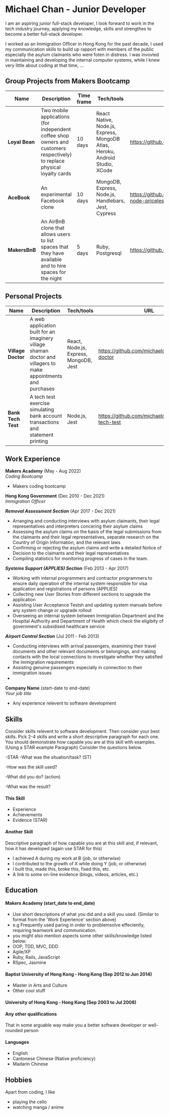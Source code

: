 # Michael Chan - Junior Developer

I am an aspiring junior full-stack developer, I look forward to work in the tech industry journey, applying my knowledge, skills and strengthes to become a better full-stack developer.

I worked as an Immigration Officer in Hong Kong for the past decade, I used my communication skills to build up rapport with members of the public especially the asylum claimants who were foten in distress. I was invovled in maintaining and developing the internal computer systems, while I knew very little about coding at that time, ...



## Group Projects from Makers Bootcamp

| Name              | Description       | Time frame | Tech/tools   | URL   |
| ----------------- | ----------------- | ---------- | ------------ | ----- |
| **Loyal Bean**    | Two mobile applications (for independent coffee shop owners and customers respectively) to replace physical loyalty cards | 10 days | React Native, Node.js, Express, MongoDB Atlas, Heroku, Android Studio, XCode | https://github.com/michaelcychan/bean-app |
| **AceBook** | An experimental Facebook clone | 10 days | MongoDB, Express, Node.js, Handlebars, Jest, Cypress | https://github.com/michaelcychan/acebook-node-priceless |
| **MakersBnB** | An AirBnB clone that allows users to list spaces that they have available and to hire spaces for the night | 5 days | Ruby, Postgresql | https://github.com/michaelcychan/MakersBnB |

## Personal Projects

| Name              | Description       | Tech/tools   | URL   |
| ----------------- | ----------------- | ------------ | ----- |
| **Village Doctor**   | A web application built for an imaginery village shaman doctor and villagers to make appointments and purchases | React, Node.js, Express, MongoDB, Jest | https://github.com/michaelcychan/village-doctor |
| **Bank Tech Test**   | A tech test exercise simulating bank account transactions and statement printing | Node.js, Jest | https://github.com/michaelcychan/bank-tech-test |


## Work Experience

**Makers Academy** (May - Aug 2022)  
_Coding Bootcamp_

- Makers coding bootcamp

**Hong Kong Government** (Dec 2010 - Dec 2021)  
_Immigration Officer_

***Removal Assessment Section*** (Apr 2017 - Dec 2021)

- Arranging and conducting interviews with asylum claimants, their legal representatives and interpreters concering their asylum claims
- Assessing the asylum claims on the basis of the legal submissions from the claimants and their legal representatives, separate research on the Country of Origin Information, and the relevant laws
- Confirming or rejecting the asylum claims and write a detailed Notice of Decision to the claimants and their legal representatives
- Compiling statistics for monitoring progress of cases in the team.

***Systems Support (APPLIES) Section*** (Feb 2013 - Apr 2017)

- Working with internal programmers and contractor programmers to ensure daily operation of the internal system responsible for visa application and registrations of persons (APPLIES)
- Collecting new User Stories from different sections to upgrade the application 
- Assisting User Acceptance Testsh and updating system manuals before any system change or upgrade rollout
- Overseeing an internal system between Immigration Department and the Hospital Authority and Department of Health which check the eligibity of government's subsidised healthcare service

***Airport Control Section*** (Jul 2011 - Feb 2013)

- Conducting interviews with arrival passengers, examining their travel documents and other relevant documents or belongings, and making contacts with the local connections to investigate whether they satisfied the immigration requirements
- Assisting genuine passengers especially in connection to their immigration issues
- 

**Company Name** (start-date to end-date)  
_Your job title_

- Any experience relevent to software development

## Skills

Consider skills relevent to software development. Then consider your best skills. Pick 2-4 skills and write a short descriptive paragraph for each one. You should demonstrate how capable you are at this skill with examples.
(Using a STAR example Paragraph) Consider the questions below.

-STAR
-What was the situation/task? (ST)

-How was the skill used?

-What did you do? (action)

-What was the result?


#### This Skill

- Experience
- Achievements
- Evidence (STAR)

#### Another Skill

Descriptive paragraph of how capable you are at this skill and, if relevant, how it has developed (again use STAR for this)

- I achieved A during my work at B (job, or otherwise)
- I contributed to the growth of X while doing Y (job, or otherwise)
- I built this, made this, broke this, fixed this, etc.
- A link to some on-line evidence (blogs, videos, articles, etc.)

## Education

#### Makers Academy (start_date to end_date)
- Use short descriptions of what you did and a skill you used. (Similar to format from the 'Work Experience' section above)
- e.g Frequently used paring in order to problemsolve effeciently, requiring teamwork and communication.
- you might also mention aspects some other skills/knowledge listed below: 
- OOP, TDD, MVC, DDD
- Agile/XP
- Ruby, Rails, JavaScript
- RSpec, Jasmine

#### Baptist University of Hong Kong - Hong Kong (Sep 2012 to Jun 2014)

- Master in Arts and Culture
- Other cool stuff

#### University of Hong Kong - Hong Kong (Sep 2003 to Jul 2008)



#### Any other qualifications

That in some arguable way make you a better software developer or well-rounded person

#### Languages

- English
- Cantonese Chinese (Native proficiency)
- Madarin Chinese

## Hobbies

Apart from coding, I like 
- playing the cello
- watching manga / anime